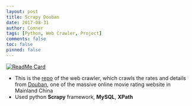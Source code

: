 ```yaml
---
layout: post
title: Scrapy Douban
date: 2017-08-31
author: Conner
tags: [Python, Web Crawler, Project]
comments: false
toc: false
pinned: false
---
```


[![ReadMe Card](https://github-readme-stats.vercel.app/api/pin/?username=Connerrrrr&repo=Scrapy_douban)](https://github.com/Connerrrrr/Scrapy_douban)

* This is the [repo](https://github.com/Connerrrrr/Scrapy_douban) of the web crawler, which crawls the rates and details from [Douban](https://movie.douban.com/), one of the massive online movie rating website in Mainland China
* Used python __Scrapy__ framework, __MySQL__, __XPath__
